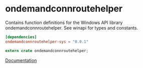# ondemandconnroutehelper #
Contains function definitions for the Windows API library ondemandconnroutehelper. See winapi for types and constants.

```toml
[dependencies]
ondemandconnroutehelper-sys = "0.0.1"
```

```rust
extern crate ondemandconnroutehelper;
```

[Documentation](https://retep998.github.io/doc/ondemandconnroutehelper/)
